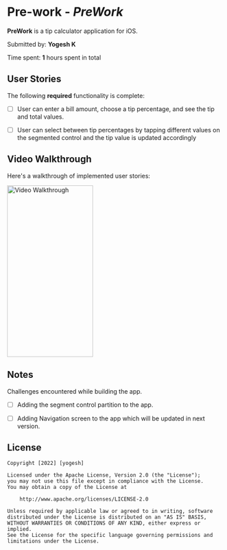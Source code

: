 # Pre-work - *PreWork*

**PreWork** is a tip calculator application for iOS.

Submitted by: **Yogesh K**

Time spent: **1** hours spent in total

## User Stories

The following **required** functionality is complete:

* [ ] User can enter a bill amount, choose a tip percentage, and see the tip and total values.
* [ ] User can select between tip percentages by tapping different values on the segmented control and the tip value is updated accordingly




## Video Walkthrough

Here's a walkthrough of implemented user stories:

<img src='https://github.com/Yogesh-UTA/CodePath-IOS/blob/main/PreWork/Tip-Calculator.gif' title='Video Walkthrough' width='200' height='400' alt='Video Walkthrough' />


## Notes

Challenges encountered while building the app.
* [ ] Adding the segment control partition to the app.
* [ ] Adding Navigation screen to the app which will be updated in next version.


## License

    Copyright [2022] [yogesh]

    Licensed under the Apache License, Version 2.0 (the "License");
    you may not use this file except in compliance with the License.
    You may obtain a copy of the License at

        http://www.apache.org/licenses/LICENSE-2.0

    Unless required by applicable law or agreed to in writing, software
    distributed under the License is distributed on an "AS IS" BASIS,
    WITHOUT WARRANTIES OR CONDITIONS OF ANY KIND, either express or implied.
    See the License for the specific language governing permissions and
    limitations under the License.
